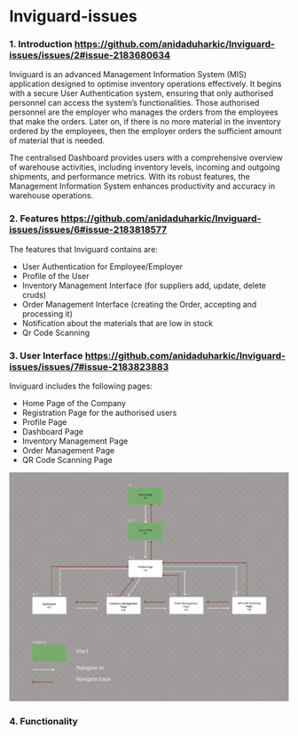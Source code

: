 # Inviguard-issues

### 1. Introduction https://github.com/anidaduharkic/Inviguard-issues/issues/2#issue-2183680634

Inviguard is an advanced Management Information System (MIS) application designed to optimise inventory operations effectively. It begins with a secure User Authentication system, ensuring that only authorised personnel can access the system’s functionalities. Those authorised personnel are the employer who manages the orders from the employees that make the orders. Later on, if there is no more material in the inventory ordered by the employees, then the employer orders the sufficient amount of material that is needed.


The centralised Dashboard provides users with a comprehensive overview of warehouse activities, including inventory levels, incoming and outgoing shipments, and performance metrics. With its robust features, the Management Information System enhances productivity and accuracy in warehouse operations.

### 2. Features https://github.com/anidaduharkic/Inviguard-issues/issues/6#issue-2183818577

The features that Inviguard contains are:

* User Authentication for Employee/Employer
* Profile of the User
* Inventory Management Interface (for suppliers add, update, delete cruds)
* Order Management Interface (creating the Order, accepting and processing it)
* Notification about the materials that are low in stock
* Qr Code Scanning

### 3. User Interface https://github.com/anidaduharkic/Inviguard-issues/issues/7#issue-2183823883

Inviguard includes the following pages:

* Home Page of the Company
* Registration Page for the authorised users
* Profile Page
* Dashboard Page
* Inventory Management Page
* Order Management Page
* QR Code Scanning Page

![alt text](https://github.com/anidaduharkic/Inviguard-issues/blob/5dcb5760b9e757d82b8ef7a545a382eab1f98a93/Inviguard-Sitemap.png "SiteMap")

### 4. Functionality 





